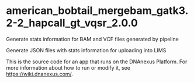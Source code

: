 <!-- dx-header -->
# american_bobtail_mergebam_gatk3.2-2_hapcall_gt_vqsr_2.0.0

Generate stats information for BAM and VCF files generated by pipeline

Generate JSON files with stats information for uploading into LIMS

This is the source code for an app that runs on the DNAnexus Platform.
For more information about how to run or modify it, see
https://wiki.dnanexus.com/.
<!-- /dx-header -->

